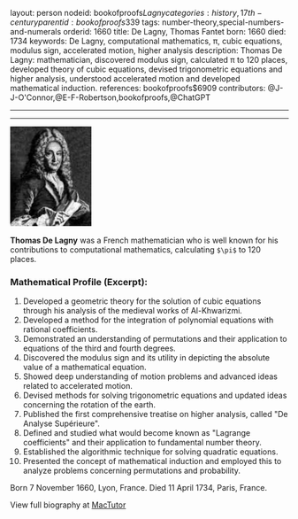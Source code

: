 layout: person
nodeid: bookofproofs$Lagny
categories: history,17th-century
parentid: bookofproofs$339
tags: number-theory,special-numbers-and-numerals
orderid: 1660
title: De Lagny, Thomas Fantet
born: 1660
died: 1734
keywords: De Lagny, computational mathematics, π, cubic equations, modulus sign, accelerated motion, higher analysis
description: Thomas De Lagny: mathematician, discovered modulus sign, calculated π to 120 places, developed theory of cubic equations, devised trigonometric equations and higher analysis, understood accelerated motion and developed mathematical induction.
references: bookofproofs$6909
contributors: @J-J-O'Connor,@E-F-Robertson,bookofproofs,@ChatGPT

---



---

![Lagny.jpg](https://github.com/bookofproofs/bookofproofs.github.io/blob/main/_sources/_assets/images/portraits/Lagny.jpg?raw=true)

**Thomas De Lagny** was a French mathematician who is well known for his contributions to computational mathematics, calculating `$\pi$` to 120 places.

### Mathematical Profile (Excerpt):
1. Developed a geometric theory for the solution of cubic equations through his analysis of the medieval works of Al-Khwarizmi.
2. Developed a method for the integration of polynomial equations with rational coefficients.
3. Demonstrated an understanding of permutations and their application to equations of the third and fourth degrees.
4. Discovered the modulus sign and its utility in depicting the absolute value of a mathematical equation.
5. Showed deep understanding of motion problems and advanced ideas related to accelerated motion.
6. Devised methods for solving trigonometric equations and updated ideas concerning the rotation of the earth.
7. Published the first comprehensive treatise on higher analysis, called "De Analyse Supérieure".
8. Defined and studied what would become known as "Lagrange coefficients" and their application to fundamental number theory.
9. Established the algorithmic technique for solving quadratic equations.
10. Presented the concept of mathematical induction and employed this to analyze problems concerning permutations and probability.

Born 7 November 1660, Lyon, France. Died 11 April 1734, Paris, France.

View full biography at [MacTutor](https://mathshistory.st-andrews.ac.uk/Biographies/Lagny/)
